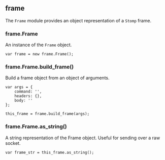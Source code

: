 ## frame

The `Frame` module provides an object representation of a `Stomp` frame.

### frame.Frame

An instance of the `Frame` object.

    var frame = new frame.Frame();

### frame.Frame.build_frame()

Build a frame object from an object of arguments.

    var args = {
        command: '',
        headers: {},
        body: ''
    };

    this_frame = frame.build_frame(args);

### frame.Frame.as_string()

A string representation of the Frame object.
Useful for sending over a raw socket.

    var frame_str = this_frame.as_string();
